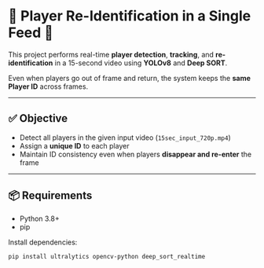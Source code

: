 # 🧠 Player Re-Identification in a Single Feed 🎥

This project performs real-time **player detection**, **tracking**, and **re-identification** in a 15-second video using **YOLOv8** and **Deep SORT**.

Even when players go out of frame and return, the system keeps the **same Player ID** across frames.

---

## ✅ Objective

- Detect all players in the given input video (`15sec_input_720p.mp4`)
- Assign a **unique ID** to each player
- Maintain ID consistency even when players **disappear and re-enter** the frame

---

## 📦 Requirements

- Python 3.8+
- pip

Install dependencies:

```bash
pip install ultralytics opencv-python deep_sort_realtime

